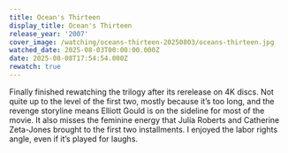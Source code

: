 ```yaml
---
title: Ocean's Thirteen
display_title: Ocean's Thirteen
release_year: '2007'
cover_image: /watching/oceans-thirteen-20250803/oceans-thirteen.jpg
watched_date: 2025-08-03T00:00:00.000Z
date: 2025-08-08T17:54:54.000Z
rewatch: true
---
```

Finally finished rewatching the trilogy after its rerelease on 4K discs. Not quite up to the level of the first two, mostly because it’s too long, and the revenge storyline means Elliott Gould is on the sideline for most of the movie. It also misses the feminine energy that Julia Roberts and Catherine Zeta-Jones brought to the first two installments. I enjoyed the labor rights angle, even if it’s played for laughs.

